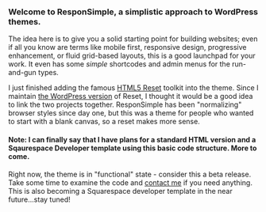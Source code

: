 ### Welcome to ResponSimple, a simplistic approach to WordPress themes.

The idea here is to give you a solid starting point for building websites; even if all you know are terms like mobile first, responsive design, progressive enhancement, or fluid grid-based layouts, this is a good launchpad for your work. It even has some *simple* shortcodes and admin menus for the run-and-gun types.

I just finished adding the famous [HTML5 Reset](http://github.com/murtaugh/HTML5-Reset "HTML5 Reset") toolkit into the theme. Since I maintain [the WordPress version](https://github.com/murtaugh/HTML5-Reset-Wordpress-Theme "HTML5 Reset WordPress Theme") of Reset, I thought it would be a good idea to link the two projects together. ResponSimple has been "normalizing" browser styles since day one, but this was a theme for people who wanted to start with a blank canvas, so a reset makes more sense.

#### Note: I can finally say that I have plans for a standard HTML version and a Sqaurespace Developer template using this basic code structure. More to come.

Right now, the theme is in "functional" state - consider this a beta release. Take some time to examine the code and [contact me](mailto:contact@ckhicks.com "Email CK Hicks") if you need anything. This is also becoming a Squarespace developer template in the near future...stay tuned!